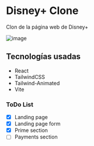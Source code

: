 # Disney+ Clone

Clon de la página web de Disney+

![image](https://github.com/AlvaroVFon/DisneyPlusClone/assets/130296209/67e27196-21c3-410c-8883-d1b527c6ca46)

## Tecnologías usadas
- React
- TailwindCSS
- Tailwind-Animated
- Vite


### ToDo List
- [x] Landing page
- [x] Landing page form
- [x] Prime section
- [ ] Payments section
